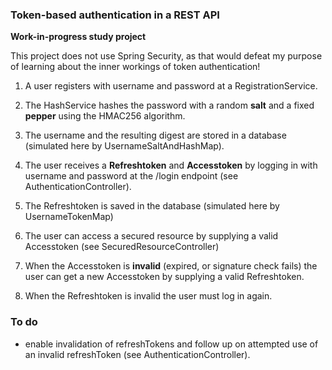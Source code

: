### Token-based authentication in a REST API
**Work-in-progress study project**

This project does not use Spring Security, as that would defeat my purpose of learning about the inner workings of token authentication!

1. A user registers with username and password at a RegistrationService.
2. The HashService hashes the password with a random **salt** and a fixed **pepper** using the HMAC256 algorithm.
3. The username and the resulting digest are stored in a database (simulated here by UsernameSaltAndHashMap).


1. The user receives a **Refreshtoken** and **Accesstoken** by logging in with username and password at the /login endpoint (see AuthenticationController).
2. The Refreshtoken is saved in the database (simulated here by UsernameTokenMap)
2. The user can access a secured resource by supplying a valid Accesstoken (see SecuredResourceController)


1. When the Accesstoken is **invalid** (expired, or signature check fails) the user can get a new Accesstoken by supplying a valid Refreshtoken.
2. When the Refreshtoken is invalid the user must log in again.

### To do
* enable invalidation of refreshTokens and follow up on attempted use of an invalid refreshToken (see AuthenticationController).


